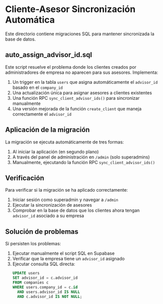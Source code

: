 # Cliente-Asesor Sincronización Automática

Este directorio contiene migraciones SQL para mantener sincronizada la base de datos.

## auto_assign_advisor_id.sql

Este script resuelve el problema donde los clientes creados por administradores de empresa no aparecen para sus asesores. Implementa:

1. Un trigger en la tabla `users` que asigna automáticamente el `advisor_id` basado en el `company_id`
2. Una actualización única para asignar asesores a clientes existentes
3. Una función RPC `sync_client_advisor_ids()` para sincronizar manualmente
4. Una versión mejorada de la función `create_client` que maneja correctamente el `advisor_id`

## Aplicación de la migración

La migración se ejecuta automáticamente de tres formas:

1. Al iniciar la aplicación (en segundo plano)
2. A través del panel de administración en `/admin` (solo superadmins)
3. Manualmente, ejecutando la función RPC `sync_client_advisor_ids()`

## Verificación

Para verificar si la migración se ha aplicado correctamente:

1. Iniciar sesión como superadmin y navegar a `/admin`
2. Ejecutar la sincronización de asesores
3. Comprobar en la base de datos que los clientes ahora tengan `advisor_id` asociado a su empresa

## Solución de problemas

Si persisten los problemas:

1. Ejecutar manualmente el script SQL en Supabase
2. Verificar que la empresa tiene un `advisor_id` asignado
3. Ejecutar consulta SQL directa:
   ```sql
   UPDATE users
   SET advisor_id = c.advisor_id
   FROM companies c
   WHERE users.company_id = c.id
     AND users.advisor_id IS NULL
     AND c.advisor_id IS NOT NULL;
   ``` 